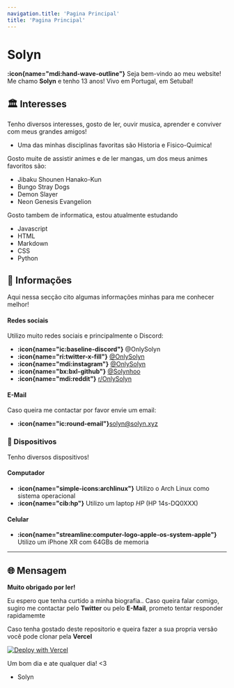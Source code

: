 ```yaml
---
navigation.title: 'Pagina Principal'
title: 'Pagina Principal'
---
```


# Solyn
**:icon{name="mdi:hand-wave-outline"}** Seja bem-vindo ao meu website! Me chamo **Solyn** e tenho 13 anos! Vivo em Portugal, em Setubal!

## 🏛️ Interesses


Tenho diversos interesses, gosto de ler, ouvir musica, aprender e conviver com meus grandes amigos! 
- Uma das minhas disciplinas favoritas são Historia e Fisico-Quimica!


Gosto muite de assistir animes e de ler mangas, um dos meus animes favoritos são:
- Jibaku Shounen Hanako-Kun
- Bungo Stray Dogs
- Demon Slayer
- Neon Genesis Evangelion

Gosto tambem de informatica, estou atualmente estudando
- Javascript
- HTML
- Markdown
- CSS 
- Python
## 🔰 Informações

Aqui nessa secção cito algumas informações minhas para me conhecer melhor!

#### Redes sociais

Utilizo muito redes sociais e principalmente o Discord:
- **:icon{name="ic:baseline-discord"}** @OnlySolyn
- **:icon{name="ri:twitter-x-fill"}** [@OnlySolyn](https://x.com/onlysolyn)
- **:icon{name="mdi:instagram"}** [@OnlySolyn](https://instagram.com/onlysolyn)
- **:icon{name="bx:bxl-github"}** [@Solynhoo](https://github.com/Solynhoo)
- **:icon{name="mdi:reddit"}** [r/OnlySolyn](https://reddit.com/r/onlysolyn)


#### E-Mail
Caso queira me contactar por favor envie um email:
- **:icon{name="ic:round-email"}**[solyn@solyn.xyz](mailto:solyn@solyn.xyz)

### 🎈 Dispositivos
Tenho diversos dispositivos! 

#### Computador
- **:icon{name="simple-icons:archlinux"}** Utilizo o Arch Linux como sistema operacional
- **:icon{name="cib:hp"}** Utilizo um laptop *HP* (HP 14s-DQ0XXX)

#### Celular
- **:icon{name="streamline:computer-logo-apple-os-system-apple"}** Utilizo um iPhone XR com 64GBs de memoria

---

## 🌐 Mensagem

**Muito obrigado por ler!**

Eu espero que tenha curtido a minha biografia.. Caso queira falar comigo, sugiro me contactar pelo **Twitter** ou pelo **E-Mail**, prometo tentar responder rapidamemte

Caso tenha gostado deste repositorio e queira fazer a sua propria versão você pode clonar pela **Vercel**

[![Deploy with Vercel](https://vercel.com/button)](https://vercel.com/new/clone?repository-url=https%3A%2F%2Fgithub.com%Solynhoo%2sxyz)

Um bom dia e ate qualquer dia! <3

- Solyn







